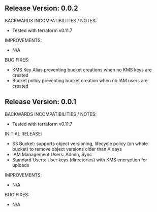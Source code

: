 ## Release Version: 0.0.2

BACKWARDS INCOMPATIBILITIES / NOTES:

* Tested with terraform v0.11.7



IMPROVEMENTS:

* N/A

BUG FIXES:

* KMS Key Alias preventing bucket creations when no KMS keys are created
* Bucket policy preventing bucket creation when no IAM users are created

## Release Version: 0.0.1

BACKWARDS INCOMPATIBILITIES / NOTES:

* Tested with terraform v0.11.7

INITIAL RELEASE:

* S3 Bucket: supports object versioning, lifecycle policy (on whole bucket) to remove object versions older than X days
* IAM Management Users: Admin, Sync
* Standard Users: User keys (directories) with KMS encryption for uploads

IMPROVEMENTS:

* N/A

BUG FIXES:

* N/A